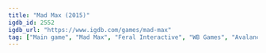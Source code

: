 ```yaml
---
title: "Mad Max (2015)"
igdb_id: 2552
igdb_url: "https://www.igdb.com/games/mad-max"
tag: ["Main game", "Mad Max", "Feral Interactive", "WB Games", "Avalanche Studios", "Shooter", "Racing", "Adventure", "Single player", "Third person", "Action", "Survival", "Open world"]
---
```

